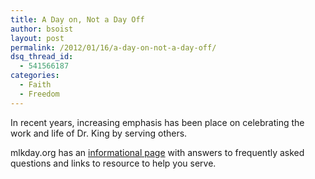 ```yaml
---
title: A Day on, Not a Day Off
author: bsoist
layout: post
permalink: /2012/01/16/a-day-on-not-a-day-off/
dsq_thread_id:
  - 541566187
categories:
  - Faith
  - Freedom
---
```

In recent years, increasing emphasis has been place on celebrating the work and life of Dr. King by serving others.

mlkday.org has an [informational page][1] with answers to frequently asked questions and links to resource to help you serve.

&nbsp;

 [1]: http://mlkday.gov/about/serveonkingday.php "A day on, not a day off"